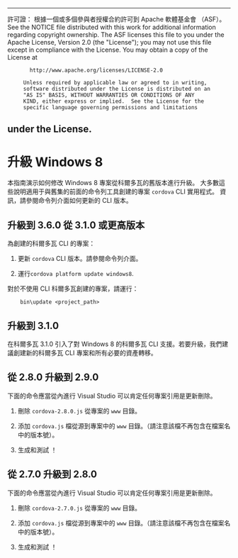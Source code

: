 * * *

許可證： 根據一個或多個參與者授權合約許可到 Apache 軟體基金會 （ASF）。 See the NOTICE file distributed with this work for additional information regarding copyright ownership. The ASF licenses this file to you under the Apache License, Version 2.0 (the "License"); you may not use this file except in compliance with the License. You may obtain a copy of the License at

           http://www.apache.org/licenses/LICENSE-2.0
    
         Unless required by applicable law or agreed to in writing,
         software distributed under the License is distributed on an
         "AS IS" BASIS, WITHOUT WARRANTIES OR CONDITIONS OF ANY
         KIND, either express or implied.  See the License for the
         specific language governing permissions and limitations
    

## under the License.

# 升級 Windows 8

本指南演示如何修改 Windows 8 專案從科爾多瓦的舊版本進行升級。 大多數這些說明適用于與舊集的前面的命令列工具創建的專案 `cordova` CLI 實用程式。 資訊，請參閱命令列介面如何更新的 CLI 版本。

## 升級到 3.6.0 從 3.1.0 或更高版本

為創建的科爾多瓦 CLI 的專案：

1.  更新 `cordova` CLI 版本。請參閱命令列介面。

2.  運行`cordova platform update windows8`.

對於不使用 CLI 科爾多瓦創建的專案，請運行：

        bin\update <project_path>
    

## 升級到 3.1.0

在科爾多瓦 3.1.0 引入了對 Windows 8 的科爾多瓦 CLI 支援。若要升級，我們建議創建新的科爾多瓦 CLI 專案和所有必要的資產轉移。

## 從 2.8.0 升級到 2.9.0

下面的命令應當從內進行 Visual Studio 可以肯定任何專案引用是更新刪除。

1.  刪除 `cordova-2.8.0.js` 從專案的 `www` 目錄。

2.  添加 `cordova.js` 檔從源到專案中的 `www` 目錄。（請注意該檔不再包含在檔案名中的版本號）。

3.  生成和測試 ！

## 從 2.7.0 升級到 2.8.0

下面的命令應當從內進行 Visual Studio 可以肯定任何專案引用是更新刪除。

1.  刪除 `cordova-2.7.0.js` 從專案的 `www` 目錄。

2.  添加 `cordova.js` 檔從源到專案中的 `www` 目錄。（請注意該檔不再包含在檔案名中的版本號）。

3.  生成和測試 ！
